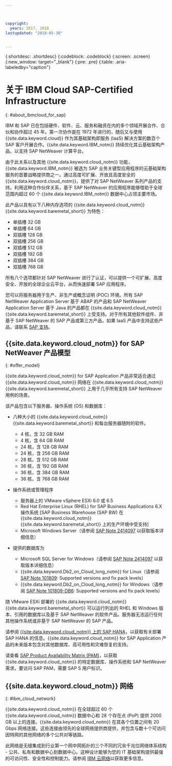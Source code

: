 ```yaml
---



copyright:
  years: 2017, 2018
lastupdated: "2018-05-30"


---
```


{:shortdesc: .shortdesc}
{:codeblock: .codeblock}
{:screen: .screen}
{:new_window: target="_blank"}
{:pre: .pre}
{:table: .aria-labeledby="caption"}


# 关于 IBM Cloud SAP-Certified Infrastructure
{: #about_ibmcloud_for_sap}

IBM 和 SAP 已在包括硬件、软件、云、服务和融资在内的多个领域开展合作、合伙和协作超过 45 年。第一次协作是在 1972 年进行的，随后又与使用 {{site.data.keyword.cloud}} 作为其基础架构即服务 (IaaS) 解决方案的数百个 SAP 客户开展合作。{{site.data.keyword.IBM_notm}} 持续优化其云基础架构产品，以支持 SAP NetWeaver 计算平台。 

由于此关系以及其他 {{site.data.keyword.cloud_notm}} 功能，{{site.data.keyword.IBM_notm}} 被选为 SAP 业务关键型应用程序的云基础架构服务的首要战略提供商之一。通过高度可扩展、开放且高度安全的 {{site.data.keyword.cloud_notm}}，提供了对 SAP NetWeaver 系列产品的支持。利用这种合作伙伴关系，基于 SAP NetWeaver 的应用程序能够借助于全球范围内超过 60 个 {{site.data.keyword.IBM_notm}} 数据中心占领主要市场。

此产品以具有以下八种内存选项的 {{site.data.keyword.cloud_notm}} {{site.data.keyword.baremetal_short}} 为特色：
  * 单插槽 32 GB
  * 单插槽 64 GB
  * 双插槽 128 GB
  * 双插槽 256 GB
  * 双插槽 512 GB
  * 双插槽 192 GB
  * 双插槽 384 GB
  * 双插槽 768 GB

所有八个选项都针对 SAP NetWeaver 进行了认证，可以提供一个可扩展、高度安全、开放的全球企业云平台，从而快速部署 SAP 应用程序。

您可以将服务器用于生产、非生产或概念证明 (POC) 环境。所有 SAP NetWeaver Application Server 基于 ABAP 的产品和 SAP NetWeaver Application Server 基于 Java 的产品都在 {{site.data.keyword.cloud_notm}} {{site.data.keyword.baremetal_short}} 上受支持。对于所有其他软件组件、非基于 SAP NetWeaver 的 SAP 产品或第三方产品，如果 IaaS 产品中支持这些产品，请联系 [SAP 支持](https://support.sap.com/home.html)。

## {{site.data.keyword.cloud_notm}} for SAP NetWeaver 产品模型
{: #offer_model}

{{site.data.keyword.cloud_notm}} for SAP Application 产品非常适合通过 {{site.data.keyword.cloud_notm}} 网络在 {{site.data.keyword.cloud_notm}} {{site.data.keyword.baremetal_short}} 上用于几乎所有支持 SAP NetWeaver 用例的场景。

该产品包含以下服务器、操作系统 (OS) 和数据库：
  * 八种大小的 {{site.data.keyword.cloud_notm}} {{site.data.keyword.baremetal_short}} 和每台服务器随附的软件。
      * 4 核，含 32 GB RAM
      * 4 核，含 64 GB RAM
      * 24 核，含 128 GB RAM
      * 24 核，含 256 GB RAM
      * 28 核，含 512 GB RAM
      * 36 核，含 192 GB RAM
      * 36 核，含 384 GB RAM
      * 36 核，含 768 GB RAM
      
  * 操作系统或管理程序
      * 服务器上的 VMware vSphere ESXi 6.0 或 6.5
      * Red Hat Enterprise Linux (RHEL) for SAP Business Applications 6.X 操作系统 [SAP Business Warehouse (SAP BW) 在 {{site.data.keyword.cloud_notm}} {{site.data.keyword.baremetal_short}} 上的生产环境中受支持]
      * Microsoft Windows Server（请参阅 [SAP Note 2414097](https://launchpad.support.sap.com/#/notes/2414097) 以获取版本详细信息）
      
  * 提供的数据库为
      * Microsoft SQL Server for Windows（请参阅 [SAP Note 2414097](https://launchpad.support.sap.com/#/notes/2414097) 以获取版本详细信息）
      * {{site.data.keyword.Db2_on_Cloud_long_notm}} for Linux（请参阅 [SAP Note 101809](https://launchpad.support.sap.com/#/notes/101809): Supported versions and fix pack levels）
      * {{site.data.keyword.Db2_on_Cloud_long_notm}} for Windows（请参阅 [SAP Note 101809-DB6](https://launchpad.support.sap.com/#/notes/101809): Supported versions and fix pack levels）
      
随 VMware ESXi 部署的 {{site.data.keyword.cloud_notm}} {{site.data.keyword.baremetal_short}} 可以运行列出的 RHEL 和 Windows 版本、引用的数据库以及基于 SAP NetWeaver 的软件产品。服务器无法运行任何其他操作系统或非基于 SAP NetWeaver 的 SAP 产品。

请参阅 [{{site.data.keyword.cloud_notm}} 上的 SAP HANA](https://console.bluemix.net/docs/infrastructure/sap-hana/hana-index.html#getting-started)，以获取有关部署 SAP HANA 的信息。{{site.data.keyword.cloud_notm}} for SAP Application 产品的未来版本包含对其他数据库、高可用性和灾难恢复的支持。

请查看 [SAP Product Availability Matrix (PAM)](https://support.sap.com/en/release-upgrade-maintenance.html#section_1969201630)，以获取 {{site.data.keyword.cloud_notm}} 的特定数据库、操作系统和 SAP NetWeaver 需求。要访问 SAP PAM，需要 SAP S 用户标识。

## {{site.data.keyword.cloud_notm}} 网络
{: #ibm_cloud_network}

{{site.data.keyword.cloud_notm}} 在全球超过 60 个 {{site.data.keyword.cloud_notm}} 数据中心和 28 个存在点 (PoP) 提供 2000 GB 以上的连接。{{site.data.keyword.cloud_notm}} 在其各个位置之间有 20 Gbps 网络连接。这些连接由领先的全球网络提供商提供，并包含与数十个可访问因特网的其他网络的多个公共对等链路。

此网络是无缝集成到行业第一个网中网拓扑的三个不同的冗余千兆位网络体系结构 - 公共、私有和数据中心到数据中心。这种设计能够为您的 IT 基础架构提供最强的可访问性、安全性和控制能力。请参阅 [IBM 云网络](https://www.ibm.com/cloud-computing/bluemix/our-network)以获取更多信息。
